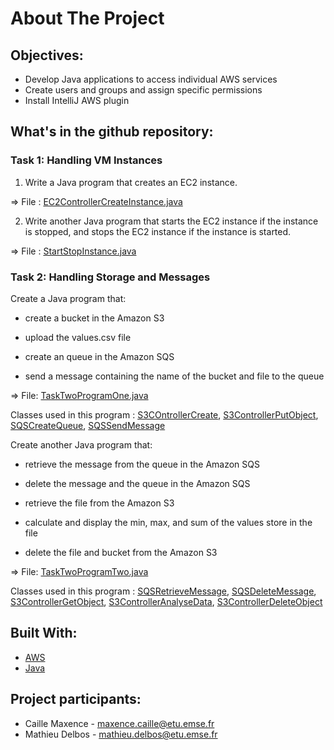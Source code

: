 <!-- ABOUT THE PROJECT -->
# About The Project

## Objectives:
- Develop Java applications to access individual AWS services
- Create users and groups and assign specific permissions
- Install IntelliJ AWS plugin

## What's in the github repository:

### Task 1: Handling VM Instances

1. Write a Java program that creates an EC2 instance.

=> File : [EC2ControllerCreateInstance.java](https://github.com/maxant38/aws-cloud/blob/main/src/main/java/emse/EC2ControllerStartInstance.java)

2. Write another Java program that starts the EC2 instance if the instance is stopped, and stops the EC2 instance if the instance is started.

=> File : [StartStopInstance.java](https://github.com/maxant38/aws-cloud/blob/main/src/main/java/emse/StartStopInstance.java)

### Task 2: Handling Storage and Messages

Create a Java program that:

- create a bucket in the Amazon S3

- upload the values.csv file

- create an queue in the Amazon SQS

- send a message containing the name of the bucket and file to the queue

=> File: [TaskTwoProgramOne.java](https://github.com/maxant38/aws-cloud/blob/main/src/main/java/emse/TaskTwoProgramOne.java)

 Classes used in this program :  [S3COntrollerCreate](https://github.com/maxant38/aws-cloud/blob/main/src/main/java/emse/S3ControllerCreate.java), [S3ControllerPutObject](https://github.com/maxant38/aws-cloud/blob/main/src/main/java/emse/S3ControllerPutObject.java), [SQSCreateQueue](https://github.com/maxant38/aws-cloud/blob/main/src/main/java/emse/SQSCreateQueue.java), [SQSSendMessage](https://github.com/maxant38/aws-cloud/blob/main/src/main/java/emse/SQSSendMessage.java)



Create another Java program that:

- retrieve the message from the queue in the Amazon SQS

- delete the message and the queue in the Amazon SQS

- retrieve the file from the Amazon S3

- calculate and display the min, max, and sum of the values store in the file

- delete the file and bucket from the Amazon S3

=> File: [TaskTwoProgramTwo.java](https://github.com/maxant38/aws-cloud/blob/main/src/main/java/emse/TaskTwoProgramTwo.java)

Classes used in this program : [SQSRetrieveMessage](https://github.com/maxant38/aws-cloud/blob/main/src/main/java/emse/SQSRetrieveMessage.java), [SQSDeleteMessage](https://github.com/maxant38/aws-cloud/blob/main/src/main/java/emse/SQSDeleteMessage.java), [S3ControllerGetObject](https://github.com/maxant38/aws-cloud/blob/main/src/main/java/emse/S3ControllerGetObject.java), [S3ControllerAnalyseData](https://github.com/maxant38/aws-cloud/blob/main/src/main/java/emse/S3ControllerAnalyseData.java), [S3ControllerDeleteObject](https://github.com/maxant38/aws-cloud/blob/main/src/main/java/emse/S3ControllerDeleteObject.java)

## Built With:

* [AWS](https://aws.amazon.com/fr/)
* [Java](https://www.java.com/fr/)

## Project participants:

- Caille Maxence - maxence.caille@etu.emse.fr
- Mathieu Delbos - mathieu.delbos@etu.emse.fr









